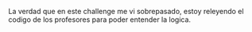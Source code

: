 <p>La verdad que en este challenge me vi sobrepasado, estoy releyendo el codigo de los profesores para poder entender la logica.</p>
